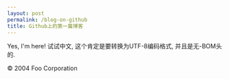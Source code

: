 ```yaml
---
layout: post
permalink: /blog-on-github
title: Github上的第一篇博客
---
```


Yes, I'm here!
试试中文, 这个肯定是要转换为UTF-8编码格式, 并且是无-BOM头的.

 <div class="footer"> &copy; 2004 Foo Corporation </div>
